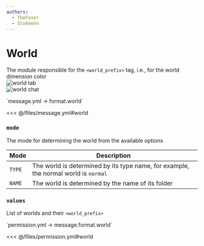 ```yaml
---
authors:
  - TheFaser
  - Stokmenn
---
```


# World

The module responsible for the `<world_prefix>` tag, i.e., for the world dimension color  
![world tab](/worldtab.png)  
![world chat](/worldchat.png)

[//]: # (message.yml)
<!--@include: @/parts/words.md#setting-->
<!--@include: @/parts/words.md#path--> `message.yml → format.world`

<!--@include: @/parts/words.md#default-->
<<< @/files/message.yml#world

<!--@include: @/parts/enable.md-->

### `mode`

The mode for determining the world from the available options

| Mode     | Description                                                                 |
|----------|-----------------------------------------------------------------------------|
| `TYPE`   | The world is determined by its type name, for example, the normal world is `normal` |
| `NAME`   | The world is determined by the name of its folder                            |

### `values`

List of worlds and their `<world_prefix>`

[//]: # (permission.yml)
<!--@include: @/parts/words.md#permission-->
<!--@include: @/parts/words.md#path--> `permission.yml → message.format.world`

<!--@include: @/parts/words.md#default-->
<<< @/files/permission.yml#world

<!--@include: @/parts/permission/permissionTier3.md-->
